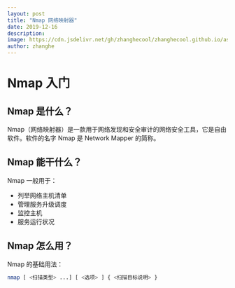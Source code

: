 ```yaml
---
layout: post
title: "Nmap 网络映射器"
date: 2019-12-16
description:
image: https://cdn.jsdelivr.net/gh/zhanghecool/zhanghecool.github.io/assets/images/default.jpg
author: zhanghe
---
```


# Nmap 入门

## Nmap 是什么？

Nmap（网络映射器）是一款用于网络发现和安全审计的网络安全工具，它是自由软件。软件的名字 Nmap 是 Network Mapper 的简称。

## Nmap 能干什么？

Nmap 一般用于：

- 列举网络主机清单
- 管理服务升级调度
- 监控主机
- 服务运行状况

## Nmap 怎么用？

Nmap 的基础用法：

```bash
nmap [ <扫描类型> ...] [ <选项> ] { <扫描目标说明> }
```
